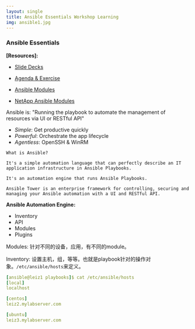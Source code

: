 ```yaml
---
layout: single
title: Ansible Essentials Workshop Learning
img: ansible1.jpg
---
```


### Ansible Essentials

**[Resources]:**

- [Slide Decks](https://network-automation.github.io/linklight/decks/ansible-essentials.html#/)

- [Agenda & Exercise](http://ansible-workshop.redhatgov.io/standard/workshop/index.html)
- [Ansible Modules](https://docs.ansible.com/ansible/latest/modules/list_of_all_modules.html)
- [NetApp Ansible Modules](https://docs.ansible.com/ansible/latest/modules/list_of_storage_modules.html#netapp)

Ansible is:  "Running the playbook to automate the management of resources via UI or RESTful API"

- *Simple*: Get productive quickly
- *Powerful*: Orchestrate the app lifecycle
- *Agentless*: OpenSSH & WinRM

```
What is Ansible?

It's a simple automation language that can perfectly describe an IT application infrastructure in Ansible Playbooks.

It's an automation engine that runs Ansible Playbooks.

Ansible Tower is an enterprise framework for controlling, securing and managing your Ansible automation with a UI and RESTful API.
```

**Ansible Automation Engine:**

- Inventory
- API
- Modules
- Plugins

Modules: 针对不同的设备，应用，有不同的module。

Inventory: 设置主机，组，等等。也就是playbook针对的操作对象。`/etc/ansible/hosts`来定义。

```yaml
[ansible@leiz1 playbooks]$ cat /etc/ansible/hosts
[local]
localhost

[centos]
leiz2.mylabserver.com

[ubuntu]
leiz3.mylabserver.com
```

